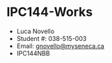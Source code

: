 # IPC144-Works
 - Luca Novello
 - Student #: 038-515-003
 - Email: gnovello@myseneca.ca
 - IPC144NBB
